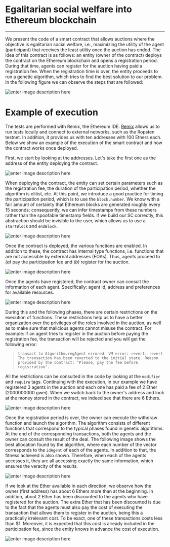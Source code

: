 **Egalitarian social welfare into Ethereum blockchain**
==============
----------

We present the code of a smart contract that allows auctions where the objective is egalitarian social welfare, i.e., maximizing the utility of the agent (participant) that receives the least utility once the auction has ended. The idea of this contract is as follows: an entity (owner of the contract) deploys the contract on the Ethereum blockchain and opens a registration period. During that time, agents can register for the auction having paid a registration fee. When the registration time is over, the entity proceeds to run a genetic algorithm, which tries to find the best solution to our problem. In the following figure we can observe the steps that are followed:

![enter image description here](https://github.com/Joncarre/Solidity-language/blob/main/Auction/images/ima7.PNG)

# Example of execution

The tests are performed with Remix, the Ethereum IDE. [Remix](https://remix.ethereum.org/) allows us to run tests locally and connect to external networks, such as the Ropsten testnet. In addition, it provides us with ten addresses with 100 Ethers each. Below we show an example of the execution of the smart contract and how the contract works once deployed.

First, we start by looking at the addresses. Let's take the first one as the address of the entity deploying the contract.

![enter image description here](https://github.com/Joncarre/Solidity-language/blob/main/Auction/images/ima0.png)

When deploying the contract, the entity can set certain parameters such as the registration fee, the duration of the participation period, whether the algorithm is elitist, etc. At this point, we introduce a good practice for timing the participation period, which is to use the `block.number`. We know with a fair amount of certainty that Ethereum blocks are generated roughly every 15 seconds; consequently, we can infer timestamps from these numbers rather than the spoofable timestamp fields. If we build our SC correctly, this abstraction should be invisible to the user, which allows us to use a `startBlock` and `endBlock`.

![enter image description here](https://github.com/Joncarre/Solidity-language/blob/main/Auction/images/ima1.PNG)

Once the contract is deployed, the various functions are enabled. In addition to these, the contract has internal type functions, i.e. functions that are not accessible by external addresses (EOAs). Thus, agents proceed to *(a)* pay the participation fee and *(b)* register for the auction.

![enter image description here](https://github.com/Joncarre/Solidity-language/blob/main/Auction/images/ima2.PNG)

Once the agents have registered, the contract owner can consult the information of each agent. Specifically: agent id, address and preferences for available resources.

![enter image description here](https://github.com/Joncarre/Solidity-language/blob/main/Auction/images/ima4.PNG)

During this and the following phases, there are certain restrictions on the execution of functions. These restrictions help us to have a better organization over the privileges of the roles involved in the auction, as well as to make sure that malicious agents cannot misuse the contract. For example: if an agent tries to register in the auction before paying the registration fee, the transaction will be rejected and you will get the following error:

> `transact to Algorithm.regAgent errored: VM error: revert. revert The transaction has been reverted to the initial state. Reason provided by the contract: "Please, pay the fee before registration".`

All the restrictions can be consulted in the code by looking at the `modifier` and `require` tags. Continuing with the execution, in our example we have registered 3 agents in the auction and each one has paid a fee of 2 Ether (2000000000 gwei). When we switch back to the owner's address and look at the money stored in the contract, we indeed see that there are 6 Ethers.

![enter image description here](https://github.com/Joncarre/Solidity-language/blob/main/Auction/images/ima3.PNG)

Once the registration period is over, the owner can execute the withdraw function and launch the algorithm. The algorithm consists of different functions that correspond to the typical phases found in genetic algorithms. At the end of the corresponding transactions, both the agents and the owner can consult the result of the deal. The following image shows the best allocation found by the algorithm, where each number of the vector corresponds to the `idAgent` of each of the agents. In addition to that, the fitness achieved is also shown. Therefore, when each of the agents accesses it, they are all accessing exactly the same information, which ensures the veracity of the results.

![enter image description here](https://github.com/Joncarre/Solidity-language/blob/main/Auction/images/ima6.PNG)

If we look at the Ether available in each direction, we observe how the owner (first address) has about 6 Ethers more than at the beginning. In addition, about 2 Ether has been discounted to the agents who have registered for the auction. The extra Ether that has been discounted is due to the fact that the agents must also pay the cost of executing the transaction that allows them to register in the auction, being this a practically irrelevant cost. To be exact, one of these transactions costs less than $1. Moreover, it is expected that this cost is already included in the participation fee, since the entity knows in advance the cost of execution.

![enter image description here](https://github.com/Joncarre/Solidity-language/blob/main/Auction/images/ima5.png)
